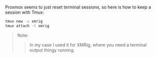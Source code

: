 Proxmox seems to just reset terminal sessions, so here is how to keep a session with Tmux:
```bash
tmux new -s xmrig
tmux attach -t xmrig
```
> Note:
>> In my case I used it for XMRig, where you need a terminal output thingy running.